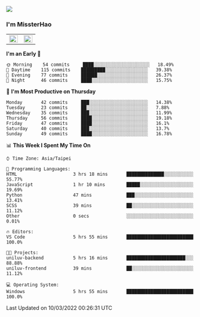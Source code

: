 ![](https://komarev.com/ghpvc/?username=MissterHao&color=ff69b4)

### I'm MissterHao


<!-- Readme stats -->
<!-- https://github.com/anuraghazra/github-readme-stats -->
<table>
<tr>
    <td valign="top" width="50%">
    <img src="https://github-readme-stats.vercel.app/api?username=MissterHao&hide_border=true&show_icons=true&locale=en" align="left" style="width: 100%" />
    </td>
    <td valign="top" width="50%">
    <img src="https://github-readme-stats.vercel.app/api/top-langs?username=MissterHao&hide_border=true&show_icons=true&locale=en&layout=compact" align="left" style="width: 100%" />
    </td>
</tr>
</table>  


<!--START_SECTION:waka-->
**I'm an Early 🐤** 

```text
🌞 Morning    54 commits     ████░░░░░░░░░░░░░░░░░░░░░   18.49% 
🌆 Daytime    115 commits    █████████░░░░░░░░░░░░░░░░   39.38% 
🌃 Evening    77 commits     ██████░░░░░░░░░░░░░░░░░░░   26.37% 
🌙 Night      46 commits     ████░░░░░░░░░░░░░░░░░░░░░   15.75%

```
📅 **I'm Most Productive on Thursday** 

```text
Monday       42 commits     ███░░░░░░░░░░░░░░░░░░░░░░   14.38% 
Tuesday      23 commits     ██░░░░░░░░░░░░░░░░░░░░░░░   7.88% 
Wednesday    35 commits     ███░░░░░░░░░░░░░░░░░░░░░░   11.99% 
Thursday     56 commits     ████░░░░░░░░░░░░░░░░░░░░░   19.18% 
Friday       47 commits     ████░░░░░░░░░░░░░░░░░░░░░   16.1% 
Saturday     40 commits     ███░░░░░░░░░░░░░░░░░░░░░░   13.7% 
Sunday       49 commits     ████░░░░░░░░░░░░░░░░░░░░░   16.78%

```


📊 **This Week I Spent My Time On** 

```text
⌚︎ Time Zone: Asia/Taipei

💬 Programming Languages: 
HTML                     3 hrs 18 mins       ██████████████░░░░░░░░░░░   55.77% 
JavaScript               1 hr 10 mins        █████░░░░░░░░░░░░░░░░░░░░   19.69% 
Python                   47 mins             ███░░░░░░░░░░░░░░░░░░░░░░   13.41% 
SCSS                     39 mins             ██░░░░░░░░░░░░░░░░░░░░░░░   11.12% 
Other                    0 secs              ░░░░░░░░░░░░░░░░░░░░░░░░░   0.01%

🔥 Editors: 
VS Code                  5 hrs 55 mins       █████████████████████████   100.0%

🐱‍💻 Projects: 
uniluv-backend           5 hrs 16 mins       ██████████████████████░░░   88.88% 
uniluv-frontend          39 mins             ██░░░░░░░░░░░░░░░░░░░░░░░   11.12%

💻 Operating System: 
Windows                  5 hrs 55 mins       █████████████████████████   100.0%

```


 Last Updated on 10/03/2022 00:26:31 UTC
<!--END_SECTION:waka-->

<!--
**MissterHao/MissterHao** is a ✨ _special_ ✨ repository because its `README.md` (this file) appears on your GitHub profile.

Here are some ideas to get you started:

- 🔭 I’m currently working on ...
- 🌱 I’m currently learning ...
- 👯 I’m looking to collaborate on ...
- 🤔 I’m looking for help with ...
- 💬 Ask me about ...
- 📫 How to reach me: ...
- 😄 Pronouns: ...
- ⚡ Fun fact: ...
-->
